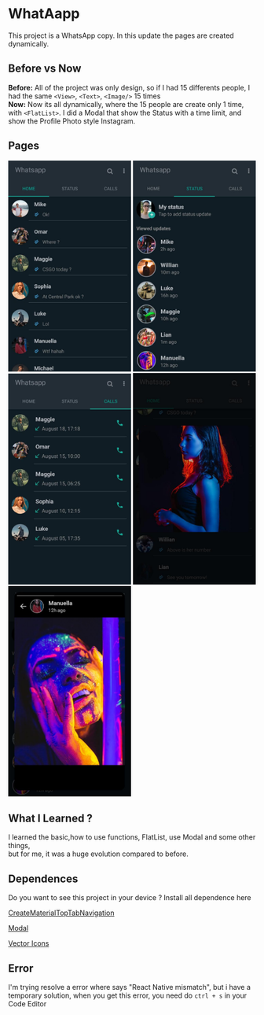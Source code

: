 # WhatAapp
This project is a WhatsApp copy. In this update the pages are created dynamically.

## Before vs Now 

<strong>Before:</strong> All of the project was only design, so if I had 15 differents people, I had the same `<View>`, `<Text>`, `<Image/>` 15 times  <br>
<strong>Now:</strong> Now its all dynamically, where the 15 people are create only 1 time, with `<FlatList>`. I did a Modal that show the Status with a time limit,
and show the Profile Photo style Instagram. 

## Pages

<p float="left">
  <img src="https://github.com/CauaS1/whatsapp/blob/master/Screens/Home.jpg" width="250" />
  <img src="https://github.com/CauaS1/whatsapp/blob/master/Screens/Status.jpg" width="250" /> 
  <img src="https://github.com/CauaS1/whatsapp/blob/master/Screens/Calls.jpg" width="250" />
  <img src="https://github.com/CauaS1/whatsapp/blob/master/Screens/perfil.jpg" width="250" />
  <img src="https://github.com/CauaS1/whatsapp/blob/master/Screens/showStatus.jpg" width="250" />

</p>

## What I Learned ?

I learned the basic,how to use functions, FlatList, use Modal and some other things, <br> but for me, it was a huge evolution compared to before. 

## Dependences

Do you want to see this project in your device ? Install all dependence here

<a href="https://reactnavigation.org/docs/material-top-tab-navigator/">CreateMaterialTopTabNavigation</a>

<a href="https://github.com/react-native-community/react-native-modal">Modal</a>

<a href="https://github.com/oblador/react-native-vector-icons">Vector Icons</a>

## Error
I'm trying resolve a error where says "React Native mismatch", but i have a temporary solution, when you get this error, you need do `ctrl + s` in your Code Editor
